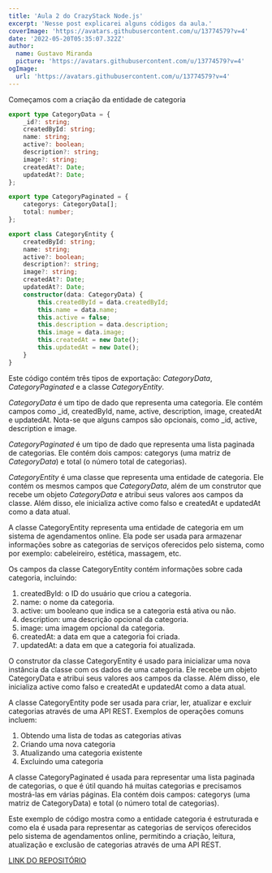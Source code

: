 ```yaml
---
title: 'Aula 2 do CrazyStack Node.js'
excerpt: 'Nesse post explicarei alguns códigos da aula.'
coverImage: 'https://avatars.githubusercontent.com/u/13774579?v=4'
date: '2022-05-20T05:35:07.322Z'
author:
  name: Gustavo Miranda
  picture: 'https://avatars.githubusercontent.com/u/13774579?v=4'
ogImage:
  url: 'https://avatars.githubusercontent.com/u/13774579?v=4'
---
```

Começamos com a criação da entidade de categoria

```typescript
export type CategoryData = {
    _id?: string;
    createdById: string;
    name: string;
    active?: boolean;
    description?: string;
    image?: string;
    createdAt?: Date;
    updatedAt?: Date;
};

export type CategoryPaginated = {
    categorys: CategoryData[];
    total: number;
};

export class CategoryEntity {
    createdById: string;
    name: string;
    active?: boolean;
    description?: string;
    image?: string;
    createdAt?: Date;
    updatedAt?: Date;
    constructor(data: CategoryData) {
        this.createdById = data.createdById;
        this.name = data.name;
        this.active = false;
        this.description = data.description;
        this.image = data.image;
        this.createdAt = new Date();
        this.updatedAt = new Date();
    }
}
```

Este código contém três tipos de exportação: *CategoryData*, *CategoryPaginated* e a classe *CategoryEntity*.

*CategoryData* é um tipo de dado que representa uma categoria.
Ele contém campos como _id, createdById, name, active, description, image, createdAt e updatedAt. Nota-se que alguns campos são opcionais, como _id, active, description e image.

*CategoryPaginated* é um tipo de dado que representa uma lista paginada de categorias. Ele contém dois campos: categorys (uma matriz de *CategoryData*) e total (o número total de categorias).

*CategoryEntity* é uma classe que representa uma entidade de categoria. Ele contém os mesmos campos que *CategoryData*, além de um construtor que recebe um objeto *CategoryData* e atribui seus valores aos campos da classe.
Além disso, ele inicializa active como falso e createdAt e updatedAt como a data atual.

A classe CategoryEntity representa uma entidade de categoria em um sistema de agendamentos online.
Ela pode ser usada para armazenar informações sobre as categorias de serviços oferecidos pelo sistema, como por exemplo: cabeleireiro, estética, massagem, etc.

Os campos da classe CategoryEntity contém informações sobre cada categoria, incluindo:

1. createdById: o ID do usuário que criou a categoria.
2. name: o nome da categoria.
3. active: um booleano que indica se a categoria está ativa ou não.
4. description: uma descrição opcional da categoria.
5. image: uma imagem opcional da categoria.
6. createdAt: a data em que a categoria foi criada.
7. updatedAt: a data em que a categoria foi atualizada.

O construtor da classe CategoryEntity é usado para inicializar uma nova instância da classe com os dados de uma categoria. Ele recebe um objeto CategoryData e atribui seus valores aos campos da classe. Além disso, ele inicializa active como falso e createdAt e updatedAt como a data atual.

A classe CategoryEntity pode ser usada para criar, ler, atualizar e excluir categorias através de uma API REST. Exemplos de operações comuns incluem:

1. Obtendo uma lista de todas as categorias ativas
2. Criando uma nova categoria
3. Atualizando uma categoria existente
4. Excluindo uma categoria

A classe CategoryPaginated é usada para representar uma lista paginada de categorias, o que é útil quando há muitas categorias e precisamos mostrá-las em várias páginas. Ela contém dois campos: categorys (uma matriz de CategoryData) e total (o número total de categorias).

Este exemplo de código mostra como a entidade categoria é estruturada e como ela é usada para representar as categorias de serviços oferecidos pelo sistema de agendamentos online, permitindo a criação, leitura, atualização e exclusão de categorias através de uma API REST.

[LINK DO REPOSITÓRIO](https://github.com/gumiranda/CrazyStackNodeJs)